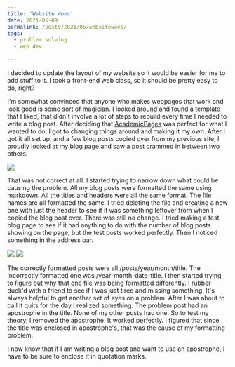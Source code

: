 ```yaml
---
title: 'Website Woes'
date: 2021-06-09
permalink: /posts/2021/06/websitewoes/
tags:
  - problem solving
  - web dev
 
---
```


I decided to update the layout of my website so it would be easier for me to add stuff to it. I took a front-end web class, so it should be pretty easy to do, right? 

I'm somewhat convinced that anyone who makes webpages that work and look good is some sort of magician. I looked around and found a template that I liked, that didn't involve a lot of steps to rebuild every time I needed to write a blog post. After deciding that [AcademicPages](https://academicpages.github.io/) was perfect for what I wanted to do, I got to changing things around and making it my own. After I got it all set up, and a few blog posts copied over from my previous site, I proudly looked at my blog page and saw a post crammed in between two others: 

![](https://jennithe.dev/images/WebsiteWoes0.jpg)

That was not correct at all. I started trying to narrow down what could be causing the problem. All my blog posts were formatted the same using markdown. All the titles and headers were all the same format. The file names are all formatted the same. I tried deleting the file and creating a new one with just the header to see if it was something leftover from when I copied the blog post over. There was still no change. I tried making a test blog page to see if it had anything to do with the number of blog posts showing on the page, but the test posts worked perfectly. Then I noticed something in the address bar. 

![](https://jennithe.dev/images/WebsiteWoes1.JPG)
![](https://jennithe.dev/images/WebsiteWoes2.JPG)



The correctly formatted posts were all /posts/year/month/title. The incorrectly formatted one was /year-month-date-title. I then started trying to figure out why that one file was being formatted differently. I rubber duck'd with a friend to see if I was just tired and missing something. It's always helpful to get another set of eyes on a problem. After I was about to call it quits for the day I realized something. The problem post had an apostrophe in the title. None of my other posts had one. So to test my theory, I removed the apostrophe. It worked perfectly. I figured that since the title was enclosed in apostrophe's, that was the cause of my formatting problem.

I now know that if I am writing a blog post and want to use an apostrophe, I have to be sure to enclose it in quotation marks. 

